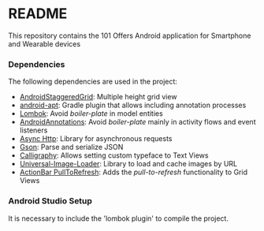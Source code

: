 # README #

This repository contains the 101 Offers Android application for Smartphone and Wearable devices

### Dependencies ###

The following dependencies are used in the project:

* [AndroidStaggeredGrid](https://github.com/etsy/AndroidStaggeredGrid): Multiple height grid view
* [android-apt](https://bitbucket.org/hvisser/android-apt): Gradle plugin that allows including annotation processes
* [Lombok](http://projectlombok.org/setup/android.html): Avoid _boiler-plate_ in model entities
* [AndroidAnnotations](http://androidannotations.org): Avoid _boiler-plate_ mainly in activity flows and event listeners
* [Async Http](http://loopj.com/android-async-http/): Library for asynchronous requests
* [Gson](http://code.google.com/p/google-gson/): Parse and serialize JSON
* [Calligraphy](https://github.com/chrisjenx/Calligraphy): Allows setting custom typeface to Text Views
* [Universal-Image-Loader](https://github.com/nostra13/Android-Universal-Image-Loader): Library to load and cache images by URL
* [ActionBar PullToRefresh](https://github.com/chrisbanes/ActionBar-PullToRefresh): Adds the _pull-to-refresh_ functionality to Grid Views

### Android Studio Setup ###

It is necessary to include the 'lombok plugin' to compile the project.